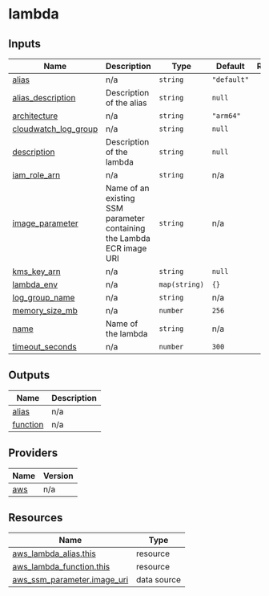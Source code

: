 # lambda

[//]: # (BEGIN_TF_DOCS)





## Inputs

| Name | Description | Type | Default | Required |
|------|-------------|------|---------|:--------:|
| <a name="input_alias"></a> [alias](#input\_alias) | n/a | `string` | `"default"` | no |
| <a name="input_alias_description"></a> [alias\_description](#input\_alias\_description) | Description of the alias | `string` | `null` | no |
| <a name="input_architecture"></a> [architecture](#input\_architecture) | n/a | `string` | `"arm64"` | no |
| <a name="input_cloudwatch_log_group"></a> [cloudwatch\_log\_group](#input\_cloudwatch\_log\_group) | n/a | `string` | `null` | no |
| <a name="input_description"></a> [description](#input\_description) | Description of the lambda | `string` | `null` | no |
| <a name="input_iam_role_arn"></a> [iam\_role\_arn](#input\_iam\_role\_arn) | n/a | `string` | n/a | yes |
| <a name="input_image_parameter"></a> [image\_parameter](#input\_image\_parameter) | Name of an existing SSM parameter containing the Lambda ECR image URI | `string` | n/a | yes |
| <a name="input_kms_key_arn"></a> [kms\_key\_arn](#input\_kms\_key\_arn) | n/a | `string` | `null` | no |
| <a name="input_lambda_env"></a> [lambda\_env](#input\_lambda\_env) | n/a | `map(string)` | `{}` | no |
| <a name="input_log_group_name"></a> [log\_group\_name](#input\_log\_group\_name) | n/a | `string` | n/a | yes |
| <a name="input_memory_size_mb"></a> [memory\_size\_mb](#input\_memory\_size\_mb) | n/a | `number` | `256` | no |
| <a name="input_name"></a> [name](#input\_name) | Name of the lambda | `string` | n/a | yes |
| <a name="input_timeout_seconds"></a> [timeout\_seconds](#input\_timeout\_seconds) | n/a | `number` | `300` | no |



## Outputs

| Name | Description |
|------|-------------|
| <a name="output_alias"></a> [alias](#output\_alias) | n/a |
| <a name="output_function"></a> [function](#output\_function) | n/a |

## Providers

| Name | Version |
|------|---------|
| <a name="provider_aws"></a> [aws](#provider\_aws) | n/a |



## Resources

| Name | Type |
|------|------|
| [aws_lambda_alias.this](https://registry.terraform.io/providers/hashicorp/aws/latest/docs/resources/lambda_alias) | resource |
| [aws_lambda_function.this](https://registry.terraform.io/providers/hashicorp/aws/latest/docs/resources/lambda_function) | resource |
| [aws_ssm_parameter.image_uri](https://registry.terraform.io/providers/hashicorp/aws/latest/docs/data-sources/ssm_parameter) | data source |

[//]: # (END_TF_DOCS)